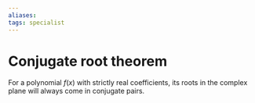 ```yaml
---
aliases: 
tags: specialist
---
```

# Conjugate root theorem
For a polynomial $f(x)$ with strictly real coefficients, its roots in the complex plane will always come in conjugate pairs.